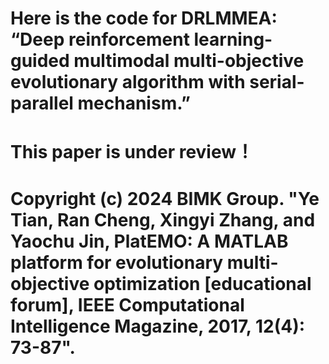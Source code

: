 # Here is the code for DRLMMEA: “Deep reinforcement learning-guided multimodal multi-objective evolutionary algorithm with serial-parallel mechanism.”
# This paper is under review！
# Copyright (c) 2024 BIMK Group. "Ye Tian, Ran Cheng, Xingyi Zhang, and Yaochu Jin, PlatEMO: A MATLAB platform for evolutionary multi-objective optimization [educational forum], IEEE Computational Intelligence Magazine, 2017, 12(4): 73-87".
